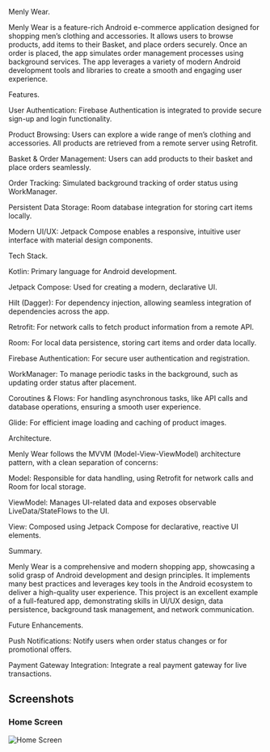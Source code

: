 Menly Wear.

Menly Wear is a feature-rich Android e-commerce application designed for shopping men’s clothing and accessories. 
It allows users to browse products, add items to their Basket, and place orders securely. 
Once an order is placed, the app simulates order management processes using background services. 
The app leverages a variety of modern Android development tools and libraries to create a smooth and engaging user experience.



Features.

User Authentication: Firebase Authentication is integrated to provide secure sign-up and login functionality.

Product Browsing: Users can explore a wide range of men’s clothing and accessories. All products are retrieved from a remote server using Retrofit.

Basket & Order Management: Users can add products to their basket and place orders seamlessly.

Order Tracking: Simulated background tracking of order status using WorkManager.

Persistent Data Storage: Room database integration for storing cart items locally.

Modern UI/UX: Jetpack Compose enables a responsive, intuitive user interface with material design components.



Tech Stack.

Kotlin: Primary language for Android development.

Jetpack Compose: Used for creating a modern, declarative UI.

Hilt (Dagger): For dependency injection, allowing seamless integration of dependencies across the app.

Retrofit: For network calls to fetch product information from a remote API.

Room: For local data persistence, storing cart items and order data locally.

Firebase Authentication: For secure user authentication and registration.

WorkManager: To manage periodic tasks in the background, such as updating order status after placement.

Coroutines & Flows: For handling asynchronous tasks, like API calls and database operations, ensuring a smooth user experience.

Glide: For efficient image loading and caching of product images.



Architecture.

Menly Wear follows the MVVM (Model-View-ViewModel) architecture pattern, with a clean separation of concerns:

Model: Responsible for data handling, using Retrofit for network calls and Room for local storage.

ViewModel: Manages UI-related data and exposes observable LiveData/StateFlows to the UI.

View: Composed using Jetpack Compose for declarative, reactive UI elements.



Summary.

Menly Wear is a comprehensive and modern shopping app, showcasing a solid grasp of Android development and design principles. 
It implements many best practices and leverages key tools in the Android ecosystem to deliver a high-quality user experience. 
This project is an excellent example of a full-featured app, demonstrating skills in UI/UX design, data persistence, background task management, and network communication.


Future Enhancements.

Push Notifications: Notify users when order status changes or for promotional offers.

Payment Gateway Integration: Integrate a real payment gateway for live transactions.


## Screenshots

### Home Screen
![Home Screen](./HomeScreen.png)
